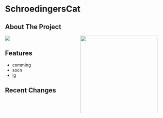 # SchroedingersCat

<!-- ABOUT THE PROJECT -->
## About The Project


<a href="https://top.gg/bot/872475386620026971">
  <img src="https://top.gg/api/widget/872475386620026971.svg">
</a>
<img align="right" src="https://user-images.githubusercontent.com/88390464/192118947-6e713788-9a1d-443d-b8ba-7d59f4dd4165.png" height="256" width="256">

<!-- FEATURES-->
## Features

  - comming 
  - soon
  - ig
  
## Recent Changes


